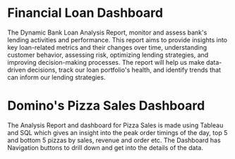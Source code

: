 # Financial Loan Dashboard
The Dynamic Bank Loan Analysis Report, monitor and assess bank's lending activities and performance. This report aims to provide insights into key loan-related metrics and their changes over time, understanding customer behavior, assessing risk, optimizing lending strategies, and improving decision-making processes. The report will help us make data-driven decisions, track our loan portfolio's health, and identify trends that can inform our lending strategies.

# Domino's Pizza Sales Dashboard
The Analysis Report and dashboard for Pizza Sales is made using Tableau and SQL which gives an insight into the peak order timings of the day, top 5 and bottom 5 pizzas by sales, revenue and order etc. The Dashboard has Navigation buttons to drill down and get into the details of the data.
